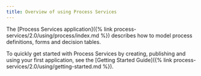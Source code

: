 ```yaml
---
title: Overview of using Process Services
---
```


The [Process Services application]({% link process-services/2.0/using/process/index.md %}) describes how to model process definitions, forms and decision tables.

To quickly get started with Process Services by creating, publishing and using your first application, see the [Getting Started Guide]({% link process-services/2.0/using/getting-started.md %}).
